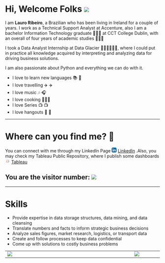 

# Hi, Welcome Folks <img src="https://raw.githubusercontent.com/iampavangandhi/iampavangandhi/master/gifs/Hi.gif" width="30px"></h2>

I am **Lauro Ribeiro**, a Brazilian who has been living in Ireland for a couple of years. I work as a Technical Support Analyst at Accenture, also I am a bachelor Information Technology graduate 👨🏻‍💻 at CCT College Dublin, with an overall of four years of academic studies 👨🏼‍🎓 

I took a Data Analyst Internship at Data Glacier 🧑🏻‍🏫👨🏻‍🔬, where I could put in practice all knowledge acquired by interpreting and analyzing data for driving business solutions.

I am also passionate about Python and everything we can do with it.

- I love to learn new languages 📚 📖 
- I love travelling ✈️ ✈️
- I love music 🎶 🎧
- I love cooking 🧑‍🍳🍳
- I love Series 📺 📺 
- I love hangouts 🍹 🍺 

***

# Where can you find me? :mag_right:

You can connect with me through my LinkedIn Page <a href="https://www.linkedin.com/in/laurocesarribeiro"><img src="https://raw.githubusercontent.com/LauroCRibeiro/LauroCRibeiro/main/linkedin.png" width="16"></img></a> [LinkedIn](https://www.linkedin.com/in/laurocesarribeiro) .Also, you may check my Tableau Public Repository, where I publish some dashboards <a href="https://public.tableau.com/profile/lauro.cesar.ribeiro#!/"><img src="https://raw.githubusercontent.com/LauroCRibeiro/LauroCRibeiro/main/tableau.jpg" width="16"></img></a> [Tableau](https://public.tableau.com/profile/lauro.cesar.ribeiro#!/)  




## You are the visitor number: ![](https://komarev.com/ghpvc/?username=LauroCRibeiro&color=brightgreen) 

***

# Skills

- Provide expertise in data storage structures, data mining, and data cleansing
- Translate numbers and facts to inform strategic business decisions
- Analyze sales figures, market research, logistics, or transport data
- Create and follow processes to keep data confidential
- Come up with solutions to costly business problems


<center>
<table>
    <tr>
        <td><img width="400px" align="left" src="https://github-readme-stats.vercel.app/api/top-langs/?username=LauroCRibeiro&hide=html&layout=compact&theme=buefy" /></td>
        <td><img width="495px" align="left" src="https://github-readme-stats.vercel.app/api?username=LauroCRibeiro&theme=buefy"/></td>
    </tr>   
</table>
</center>   

